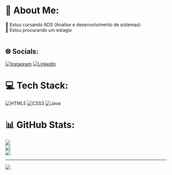 # 💫 About Me:
🔭 Estou cursando ADS (Analise e desenvolvimento de sistemas)<br>👯 Estou procurando um estagio <br><br> 


## 🌐 Socials:
[![Instagram](https://img.shields.io/badge/Instagram-%23E4405F.svg?logo=Instagram&logoColor=white)](https://instagram.com/https://www.instagram.com/joao_pontedura?igsh=MWJqajlua2Vwdzcwdw==) [![LinkedIn](https://img.shields.io/badge/LinkedIn-%230077B5.svg?logo=linkedin&logoColor=white)](https://linkedin.com/in/www.linkedin.com/in/joão-pedro-pontedura-233589278) 

# 💻 Tech Stack:
![HTML5](https://img.shields.io/badge/html5-%23E34F26.svg?style=plastic&logo=html5&logoColor=white) ![CSS3](https://img.shields.io/badge/css3-%231572B6.svg?style=plastic&logo=css3&logoColor=white) ![Java](https://img.shields.io/badge/java-%23ED8B00.svg?style=plastic&logo=openjdk&logoColor=white)
# 📊 GitHub Stats:
![](https://github-readme-stats.vercel.app/api?username=JoaoPontedura0&theme=prussian&hide_border=true&include_all_commits=false&count_private=false)<br/>
![](https://github-readme-streak-stats.herokuapp.com/?user=JoaoPontedura0&theme=prussian&hide_border=true)<br/>
![](https://github-readme-stats.vercel.app/api/top-langs/?username=JoaoPontedura0&theme=prussian&hide_border=true&include_all_commits=false&count_private=false&layout=compact)

---
[![](https://visitcount.itsvg.in/api?id=JoaoPontedura0&icon=5&color=1)](https://visitcount.itsvg.in)

<!-- Proudly created with GPRM ( https://gprm.itsvg.in ) -->